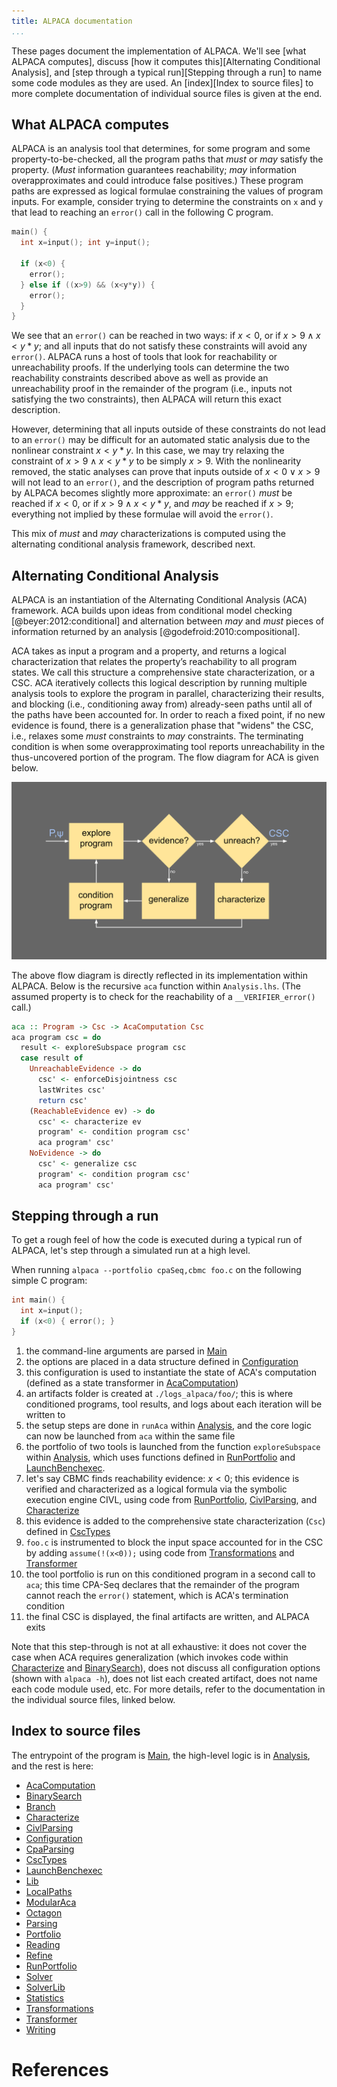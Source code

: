 ```yaml
---
title: ALPACA documentation
...
```


These pages document the implementation of ALPACA.
We'll see [what ALPACA computes],
discuss [how it computes this][Alternating Conditional Analysis],
and [step through a typical run][Stepping through a run]
to name some code modules as they are used.
An [index][Index to source files] to more complete
documentation of individual source files is given at the end.

What ALPACA computes
--------------------

ALPACA is an analysis tool that determines, for some program
and some property-to-be-checked, all the program paths that
*must* or *may* satisfy the property.
(*Must* information guarantees reachability; *may* information
overapproximates and could introduce false positives.)
These program paths are expressed as logical formulae
constraining the values of program inputs.
For example, consider trying to determine the constraints
on `x` and `y` that lead to reaching an `error()` call
in the following C program.

``` c
main() {
  int x=input(); int y=input();

  if (x<0) {
    error();
  } else if ((x>9) && (x<y*y)) {
    error();
  }
}
```

We see that an `error()` can be reached in two ways:
if $x<0$, or if $x>9 \land x<y*y$; and all inputs that
do not satisfy these constraints will avoid any `error()`.
ALPACA runs a host of tools that look for reachability
or unreachability proofs.
If the underlying tools can determine the two reachability
constraints described above as well as provide an unreachability
proof in the remainder of the program (i.e., inputs not
satisfying the two constraints), then ALPACA will return
this exact description.

However, determining that all inputs outside of these
constraints do not lead to an `error()` may be
difficult for an automated static analysis due to the
nonlinear constraint $x<y*y$.
In this case, we may try relaxing the constraint of
$x>9 \land x<y*y$ to be simply $x>9$.
With the nonlinearity removed, the static analyses
can prove that inputs outside of $x<0 \lor x>9$ will
not lead to an `error()`, and the description of
program paths returned by ALPACA becomes slightly
more approximate: an `error()` *must* be reached if
$x<0$, or if $x>9 \land x<y*y$, and *may* be reached
if $x>9$; everything not implied by these formulae
will avoid the `error()`.

This mix of *must* and *may* characterizations is
computed using the alternating conditional analysis
framework, described next.

Alternating Conditional Analysis
--------------------------------

ALPACA is an instantiation of the Alternating Conditional
Analysis (ACA) framework.
ACA builds upon ideas from
conditional model checking [@beyer:2012:conditional]
and alternation between *may* and *must* pieces of
information returned by an
analysis [@godefroid:2010:compositional].

ACA takes as input a program and a property,
and returns a logical characterization that
relates the property’s reachability to all program states.
We call this structure a comprehensive state characterization, 
or a CSC.
ACA iteratively collects this logical description by
running multiple analysis tools to explore the program
in parallel,
characterizing their results,
and blocking (i.e., conditioning away from)
already-seen paths until 
all of the paths have been accounted for.
In order to reach a fixed point, if no new evidence
is found, there is a generalization phase that
"widens" the CSC, i.e., relaxes some *must* constraints
to *may* constraints.
The terminating condition is when some overapproximating
tool reports unreachability in the thus-uncovered
portion of the program.
The flow diagram for ACA is given below.

![](pics/flow-diagram.svg)

The above flow diagram is directly reflected in its
implementation within ALPACA.
Below is the recursive `aca` function within
`Analysis.lhs`.
(The assumed property is to check for the
reachability of a `__VERIFIER_error()` call.)

``` haskell
aca :: Program -> Csc -> AcaComputation Csc
aca program csc = do
  result <- exploreSubspace program csc
  case result of
    UnreachableEvidence -> do
      csc' <- enforceDisjointness csc
      lastWrites csc'
      return csc'
    (ReachableEvidence ev) -> do
      csc' <- characterize ev
      program' <- condition program csc'
      aca program' csc'
    NoEvidence -> do
      csc' <- generalize csc
      program' <- condition program csc'
      aca program' csc'
```

Stepping through a run
----------------------

To get a rough feel of how the code is executed during
a typical run of ALPACA, let's step through a simulated
run at a high level.

When running `alpaca --portfolio cpaSeq,cbmc foo.c` on
the following simple C program:
``` c
int main() {
  int x=input();
  if (x<0) { error(); }
}
```
1. the command-line arguments are parsed in [Main](app/Main.html)
2. the options are placed in a data structure defined in [Configuration](src/Configuration.html)
3. this configuration is used to instantiate the state of ACA's computation
(defined as a state transformer in [AcaComputation](src/AcaComputation.html))
4. an artifacts folder is created at `./logs_alpaca/foo/`; this is where
conditioned programs, tool results, and logs about each iteration will be
written to
5. the setup steps are done in `runAca` within [Analysis](src/Analysis.html), and the
core logic can now be launched from `aca` within the same file
6. the portfolio of two tools is launched from the function
`exploreSubspace` within [Analysis](src/Analysis.html), which uses functions
defined in [RunPortfolio](src/RunPortfolio.html) and [LaunchBenchexec](src/LaunchBenchexec.html).
7. let's say CBMC finds reachability evidence: $x<0$; this
evidence is verified and characterized as a logical formula via the
symbolic execution engine CIVL, using code from
[RunPortfolio](src/RunPortfolio.html),
[CivlParsing](src/CivlParsing.html),
and [Characterize](src/Characterize.html)
8. this evidence is added to the comprehensive state
characterization (`Csc`) defined in [CscTypes](src/CscTypes.html)
9. `foo.c` is instrumented to block the input space accounted
for in the CSC by adding `assume(!(x<0));` using code from
[Transformations](src/Transformations.html) and [Transformer](src/Transformer.html)
10. the tool portfolio is run on this conditioned program
in a second call to `aca`; this time CPA-Seq declares that
the remainder of the program cannot reach the `error()`
statement, which is ACA's termination condition
11. the final CSC is displayed, the final artifacts are written,
and ALPACA exits

Note that this step-through is not at all exhaustive:
it does not cover the case when
ACA requires generalization (which invokes code within
[Characterize](src/Characterize.html) and
[BinarySearch](src/BinarySearch.html)), does not discuss
all configuration options (shown with `alpaca -h`),
does not list each created artifact, does not
name each code module used, etc.
For more details, refer to the documentation
in the individual source files, linked below.

Index to source files
---------------------

The entrypoint of the program is [Main](app/Main.html),
the high-level logic is in [Analysis](src/Analysis.html), and
the rest is here:

* [AcaComputation](src/AcaComputation.html)
* [BinarySearch](src/BinarySearch.html)
* [Branch](src/Branch.html)
* [Characterize](src/Characterize.html)
* [CivlParsing](src/CivlParsing.html)
* [Configuration](src/Configuration.html)
* [CpaParsing](src/CpaParsing.html)
* [CscTypes](src/CscTypes.html)
* [LaunchBenchexec](src/LaunchBenchexec.html)
* [Lib](src/Lib.html)
* [LocalPaths](src/LocalPaths.html)
* [ModularAca](src/ModularAca.html)
* [Octagon](src/Octagon.html)
* [Parsing](src/Parsing.html)
* [Portfolio](src/Portfolio.html)
* [Reading](src/Reading.html)
* [Refine](src/Refine.html)
* [RunPortfolio](src/RunPortfolio.html)
* [Solver](src/Solver.html)
* [SolverLib](src/SolverLib.html)
* [Statistics](src/Statistics.html)
* [Transformations](src/Transformations.html)
* [Transformer](src/Transformer.html)
* [Writing](src/Writing.html)

# References